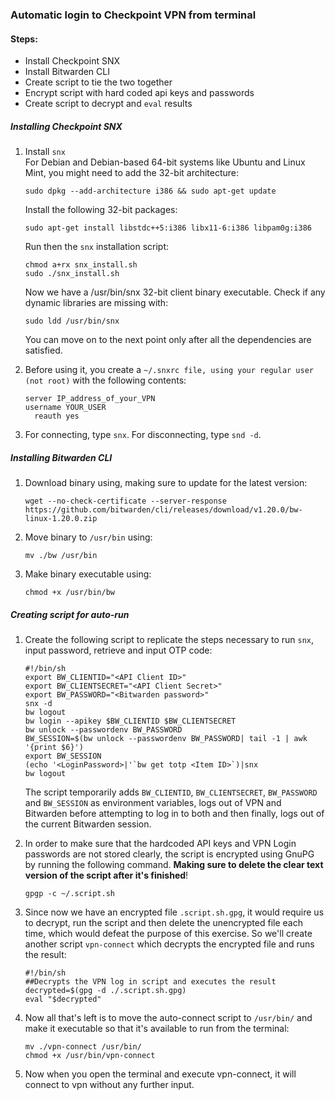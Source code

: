 ### Automatic login to Checkpoint VPN from terminal

#### Steps:
* Install Checkpoint SNX
* Install Bitwarden CLI
* Create script to tie the two together
* Encrypt script with hard coded api keys and passwords
* Create script to decrypt and `eval` results

##### Installing Checkpoint SNX

1. Install `snx`  
 For Debian and Debian-based 64-bit systems like Ubuntu and Linux Mint, you might need to add the 32-bit architecture:  
 
	 `sudo dpkg --add-architecture i386 && sudo apt-get update`  
	 
	Install the following 32-bit packages:  
	
	`sudo apt-get install libstdc++5:i386 libx11-6:i386 libpam0g:i386`

	Run then the `snx` installation script:
	```
	chmod a+rx snx_install.sh
	sudo ./snx_install.sh
	```  
	Now we have a /usr/bin/snx 32-bit client binary executable. Check if any dynamic libraries are missing with:  
	
	`sudo ldd /usr/bin/snx`  
	
	You can move on to the next point only after all the dependencies are satisfied.
	
2.  Before using it, you create a `~/.snxrc file, using your regular user (not root)` with the following contents:  
    ```
    server IP_address_of_your_VPN
    username YOUR_USER
	  reauth yes
	  ```
		    
3. For connecting, type `snx`. For disconnecting, type `snd -d`.

##### Installing Bitwarden CLI  

1. Download binary using, making sure to update for the latest version:  

	`wget --no-check-certificate --server-response https://github.com/bitwarden/cli/releases/download/v1.20.0/bw-linux-1.20.0.zip`  

2. Move binary to `/usr/bin` using:  

	`mv ./bw /usr/bin`
3. Make binary executable using:  

	`chmod +x /usr/bin/bw`
	
##### Creating script for auto-run
1. Create the following script to replicate the steps necessary to run `snx`, input password, retrieve and input OTP code:  

	```
	#!/bin/sh
	export BW_CLIENTID="<API Client ID>"
	export BW_CLIENTSECRET="<API Client Secret>"
	export BW_PASSWORD="<Bitwarden password>"
	snx -d
	bw logout
	bw login --apikey $BW_CLIENTID $BW_CLIENTSECRET
	bw unlock --passwordenv BW_PASSWORD
	BW_SESSION=$(bw unlock --passwordenv BW_PASSWORD| tail -1 | awk '{print $6}')
	export BW_SESSION
	(echo '<LoginPassword>|'`bw get totp <Item ID>`)|snx
	bw logout
	```
	
	The script temporarily adds `BW_CLIENTID`, `BW_CLIENTSECRET`, `BW_PASSWORD` and `BW_SESSION` as environment variables, logs out of VPN and Bitwarden before attempting to log in to both and then finally, logs out of the current Bitwarden session.  
	
2. In order to make sure that the hardcoded API keys and VPN Login passwords are not stored clearly, the script is encrypted using GnuPG by running the following command. **Making sure to delete the clear text version of the script after it's finished**!

	`gpgp -c ~/.script.sh`  
	
3. Since now we have an encrypted file `.script.sh.gpg`, it would require us to decrypt, run the script and then delete the unencrypted file each time, which would defeat the purpose of this exercise. So we'll create another script `vpn-connect` which decrypts the encrypted file and runs the result:
	```
	#!/bin/sh
	##Decrypts the VPN log in script and executes the result
	decrypted=$(gpg -d ./.script.sh.gpg)
	eval "$decrypted"
	```
4. Now all that's left is to move the auto-connect script to `/usr/bin/` and make it executable so that it's available to run from the terminal:
	```
	mv ./vpn-connect /usr/bin/
	chmod +x /usr/bin/vpn-connect
	```
5. Now when you open the terminal and execute vpn-connect, it will connect to vpn without any further input.
